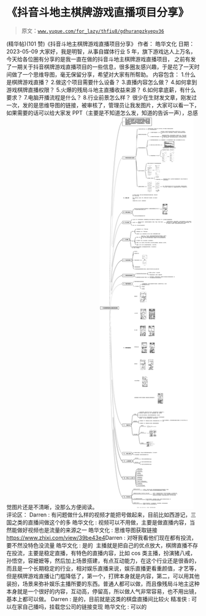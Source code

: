 # 《抖音斗地主棋牌游戏直播项目分享》

> 原文：[`www.yuque.com/for_lazy/thfiu8/gdhuranpzkyepv36`](https://www.yuque.com/for_lazy/thfiu8/gdhuranpzkyepv36)

<ne-h2 id="7f746369" data-lake-id="7f746369"><ne-heading-ext><ne-heading-anchor></ne-heading-anchor><ne-heading-fold></ne-heading-fold></ne-heading-ext><ne-heading-content><ne-text id="u64337aa0">(精华帖)(101 赞)《抖音斗地主棋牌游戏直播项目分享》</ne-text></ne-heading-content></ne-h2> <ne-p id="u808d209a" data-lake-id="u808d209a"><ne-text id="uf52584da">作者： 皓华文化</ne-text></ne-p> <ne-p id="u99034591" data-lake-id="u99034591"><ne-text id="u30d5c8ee">日期：2023-05-09</ne-text></ne-p> <ne-p id="ub0e0196e" data-lake-id="ub0e0196e"><ne-text id="uc67a3c77">大家好，我是明智，从事自媒体行业 5 年，旗下游戏达人上万名，今天给各位圈有分享的是我一直在做的抖音斗地主棋牌游戏直播项目，</ne-text></ne-p> <ne-p id="u8aa0ff9f" data-lake-id="u8aa0ff9f"><ne-text id="u75d84938">之前有发了一期关于抖音棋牌游戏直播项目的一些信息，很多圈友感兴趣，于是花了一天时间做了一个思维导图，毫无保留分享，希望对大家有所帮助。</ne-text></ne-p> <ne-p id="u43e38985" data-lake-id="u43e38985"><ne-text id="ue61bcff9">内容包含：</ne-text></ne-p> <ne-p id="u698bebea" data-lake-id="u698bebea"><ne-text id="u559d6f6e">1.什么是棋牌游戏直播？</ne-text></ne-p> <ne-p id="u78ea1a95" data-lake-id="u78ea1a95"><ne-text id="ud5cd1197">2.做这个项目需要什么设备？</ne-text></ne-p> <ne-p id="u099827bb" data-lake-id="u099827bb"><ne-text id="u6ef7ffd1">3.直播内容怎么做？</ne-text></ne-p> <ne-p id="u9a1968a4" data-lake-id="u9a1968a4"><ne-text id="udf454387">4.如何拿到游戏棋牌直播权限？</ne-text></ne-p> <ne-p id="ue81cd148" data-lake-id="ue81cd148"><ne-text id="u0d8a7b76">5.火爆的残局斗地主直播收益来源？</ne-text></ne-p> <ne-p id="ua2f2c2b9" data-lake-id="ua2f2c2b9"><ne-text id="uc83937c2">6.如何拿底薪，有什么要求？</ne-text></ne-p> <ne-p id="u75942ee7" data-lake-id="u75942ee7"><ne-text id="u7c9ea0bb">7.电脑开播流程是什么？</ne-text></ne-p> <ne-p id="ue668813f" data-lake-id="ue668813f"><ne-text id="ufc94b4ad">8.行业前景怎么样？</ne-text></ne-p> <ne-p id="u48c2f769" data-lake-id="u48c2f769"><ne-text id="ua1761712">很少在生财发文章，刚发过一次，发的是思维导图的链接，被审核了，管理员让我发图片，大家可以看一下，如果需要的话可以给大家发 PPT（主要是不知道怎么发，知道的告诉一声），总感觉图片还是不清晰，没那么方便阅读。</ne-text></ne-p> <ne-p id="u3e748294" data-lake-id="u3e748294"><ne-card data-card-name="image" data-card-type="inline" id="UrO1X" data-event-boundary="card">![](img/41d8512d21982b41110c8152c6f81934.png)</ne-card></ne-p> <ne-hole id="u3625ccc9" data-lake-id="u3625ccc9"><ne-card data-card-name="hr" data-card-type="block" id="mcfB7" data-event-boundary="card"><ne-p id="u68a0d83c" data-lake-id="u68a0d83c"><ne-text id="u3672e20a">评论区：</ne-text></ne-p> <ne-p id="ucc6e87c9" data-lake-id="ucc6e87c9"><ne-text id="ueaafb7d3">Darren : 有问题做什么样的视频才能把号做起来，目前比如西游记，三国之类的直播间做这个的多</ne-text> <ne-text id="u933adfba">皓华文化 : 视频可以不用做，主要是做直播内容，当然能做好视频也是流量的来源之一</ne-text> <ne-text id="u550e6d08">皓华文化 : 思维导图获取链接</ne-text>[<ne-text id="u41de8d4b">https://www.zhixi.com/view/39be43e4</ne-text>](https://www.zhixi.com/view/39be43e4)<ne-text id="uc014dcf5">Darren : 对呀我看他们现在都有投流，要不然没特色没流量</ne-text> <ne-text id="u94a7ba60">皓华文化 : 是的  主播就是把自己的优点放大，棋牌直播不存在投流，主要是稳定直播，有特色的直播内容，比如 cos 类主播，扮演猪八戒，孙悟空，容嬷嬷等，然后加上场景搭建，有点互动能力，在这个行业还是很香的，而且是一个长期稳定的行业，相对娱乐直播来说，娱乐直播更看重颜值，才艺等，但是棋牌游戏直播让门槛降低了，第一个，打牌本身就是内容，第二，可以用其他装扮，场景来弥补娱乐主播所要的东西。普通人都可以做，而且像残局斗地主这种本身就是一个很好的内容，互动高，停留高，所以做人气非常容易，也不用出镜，基本上都可以做。</ne-text> <ne-text id="u22347277">Darren : 是的，目前就是这类的棋盘直播间比较火</ne-text> <ne-text id="u60fef4d6">精准侠 : 可以在家自己播吗，挂载您公司的链接变现</ne-text> <ne-text id="u38628c5f">皓华文化 : 可以的</ne-text></ne-p></ne-card></ne-hole>